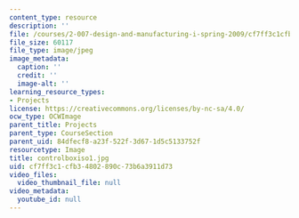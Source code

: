```yaml
---
content_type: resource
description: ''
file: /courses/2-007-design-and-manufacturing-i-spring-2009/cf7ff3c1cfb34802890c73b6a3911d73_controlboxiso1.jpg
file_size: 60117
file_type: image/jpeg
image_metadata:
  caption: ''
  credit: ''
  image-alt: ''
learning_resource_types:
- Projects
license: https://creativecommons.org/licenses/by-nc-sa/4.0/
ocw_type: OCWImage
parent_title: Projects
parent_type: CourseSection
parent_uid: 84dfecf8-a23f-522f-3d67-1d5c5133752f
resourcetype: Image
title: controlboxiso1.jpg
uid: cf7ff3c1-cfb3-4802-890c-73b6a3911d73
video_files:
  video_thumbnail_file: null
video_metadata:
  youtube_id: null
---
```

